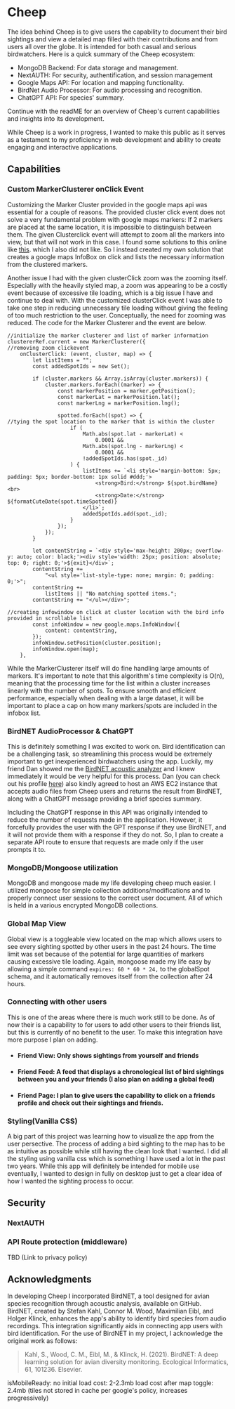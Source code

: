 # Cheep

The idea behind Cheep is to give users the capability to document their bird sightings and view a detailed map filled with their contributions and from users all over the globe. It is intended for both casual and serious birdwatchers. Here is a quick summary of the Cheep ecosystem:

- MongoDB Backend: For data storage and management.
- NextAUTH: For security, authentification, and session management
- Google Maps API: For location and mapping functionality.
- BirdNet Audio Processor: For audio processing and recognition.
- ChatGPT API: For species' summary.

Continue with the readME for an overview of Cheep's current capabilities and insights into its development. 

While Cheep is a work in progress, I wanted to make this public as it serves as a testament to my proficiency in web development and ability to create engaging and interactive applications.

## Capabilities

### Custom MarkerClusterer onClick Event

Customizing the Marker Cluster provided in the google maps api was essential for a couple of reasons. The provided cluster click event does not solve a very fundamental problem with google maps markers: If 2 markers are placed at the same location, it is impossible to distinguish between them. The given Clusterclick event will attempt to zoom all the markers into view, but that will not work in this case. I found some solutions to this online like [this](https://github.com/jawj/OverlappingMarkerSpiderfier). which I also did not like. So I instead created my own solution that creates a google maps InfoBox on click and lists the necessary information from the clustered markers. 

Another issue I had with the given clusterClick zoom was the zooming itself. Especially with the heavily styled map, a zoom was appearing to be a costly event because of excessive tile loading, which is a big issue I have and continue to deal with. With the customized clusterClick event I was able to take one step in reducing unnecessary tile loading without giving the feeling of too much restriction to the user. Conceptually, the need for zooming was reduced. The code for the Marker Clusterer and the event are below.


```
//initialize the marker clusterer and list of marker information
clustererRef.current = new MarkerClusterer({
//removing zoom clickevent
	onClusterClick: (event, cluster, map) => {
		let listItems = "";
		const addedSpotIds = new Set();

		if (cluster.markers && Array.isArray(cluster.markers)) {
			cluster.markers.forEach((marker) => {
				const markerPosition = marker.getPosition();
				const markerLat = markerPosition.lat();
				const markerLng = markerPosition.lng();

				spotted.forEach((spot) => {
//tying the spot location to the marker that is within the cluster
					if (
						Math.abs(spot.lat - markerLat) <
							0.0001 &&
						Math.abs(spot.lng - markerLng) <
							0.0001 &&
						!addedSpotIds.has(spot._id)
					) {
						listItems += `<li style='margin-bottom: 5px; padding: 5px; border-bottom: 1px solid #ddd;'>
							<strong>Bird:</strong> ${spot.birdName}<br>
							<strong>Date:</strong> ${formatCuteDate(spot.timeSpotted)}
						</li>`;
						addedSpotIds.add(spot._id);
					}
				});
			});
		}

		let contentString = `<div style='max-height: 200px; overflow-y: auto; color: black;'><div style='width: 25px; position: absolute; top: 0; right: 0;'>${exit}</div>`;
		contentString +=
			"<ul style='list-style-type: none; margin: 0; padding: 0;'>";
		contentString +=
			listItems || "No matching spotted items.";
		contentString += "</ul></div>";

//creating infowindow on click at cluster location with the bird info provided in scrollable list
		const infoWindow = new google.maps.InfoWindow({
			content: contentString,
		});
		infoWindow.setPosition(cluster.position);
		infoWindow.open(map);
	},
```

While the MarkerClusterer itself will do fine handling large amounts of markers. It's important to note that this algorithm's time complexity is O(n), meaning that the processing time for the list within a cluster increases linearly with the number of spots. To ensure smooth and efficient performance, especially when dealing with a large dataset, it will be important to place a cap on how many markers/spots are included in the infobox list.

### BirdNET AudioProcessor & ChatGPT

This is definitely something I was excited to work on. Bird identification can be a challenging task, so streamlining this process would be extremely important to get inexperienced birdwatchers using the app. Luckily, my friend Dan showed me the [BirdNET acoustic analyzer](https://github.com/kahst/BirdNET-Analyzer) and I knew immediately it would be very helpful for this process. Dan (you can check out his profile [here](https://github.com/dannybalentine)) also kindly agreed to host an AWS EC2 instance that accepts audio files from Cheep users and returns the result from BirdNET, along with a ChatGPT message providing a brief species summary.

Including the ChatGPT response in this API was originally intended to reduce the number of requests made in the application. However, it forcefully provides the user with the GPT response if they use BirdNET, and it will not provide them with a response if they do not. So, I plan to create a separate API route to ensure that requests are made only if the user prompts it to.

### MongoDB/Mongoose utilization

MongoDB and mongoose made my life developing cheep much easier.  I utilized mongoose for simple collection additions/modifications and to properly connect user sessions to the correct user document. All of which is held in a various encrypted MongoDB collections.

### Global Map View

Global view is a toggleable view located on the map which allows users to see every sighting spotted by other users in the past 24 hours. The time limit was set because of the potential for large quantities of markers causing excessive tile loading. Again, mongoose made my life easy by allowing a simple command ```expires: 60 * 60 * 24,``` to the globalSpot schema, and it automatically removes itself from the collection after 24 hours.

### Connecting with other users

This is one of the areas where there is much work still to be done. As of now their is a capability to for users to add other users to their friends list, but this is currently of no benefit to the user. To make this integration have more purpose I plan on adding.

- #### Friend View: Only shows sightings from yourself and friends
- #### Friend Feed: A feed that displays a chronological list of bird sightings between you and your friends (I also plan on adding a global feed)
- #### Friend Page: I plan to give users the capability to click on a friends profile and check out their sightings and friends.
  
### Styling(Vanilla CSS)

A big part of this project was learning how to visualize the app from the user persective. The process of adding a bird sighting to the map has to be as intuitive as possible while still having the clean look that I wanted. I did all the styling using vanilla css which is something I have used a lot in the past two years. While this app will definitely be intended for mobile use eventually, I wanted to design in fully on desktop just to get a clear idea of how I wanted the sighting process to occur.

## Security

### NextAUTH

### API Route protection (middleware)


TBD
(Link to privacy policy)


## Acknowledgments

In developing Cheep I incorporated BirdNET, a tool designed for avian species recognition through acoustic analysis, available on GitHub. BirdNET, created by Stefan Kahl, Connor M. Wood, Maximilian Eibl, and Holger Klinck, enhances the app's ability to identify bird species from audio recordings. This integration significantly aids in connecting app users with bird identification. For the use of BirdNET in my project, I acknowledge the original work as follows:

> Kahl, S., Wood, C. M., Eibl, M., & Klinck, H. (2021). BirdNET: A deep learning solution for avian diversity monitoring. Ecological Informatics, 61, 101236. Elsevier.


isMobileReady: no
initial load cost: 2-2.3mb
load cost after map toggle: 2.4mb (tiles not stored in cache per google's policy, increases progressively)


